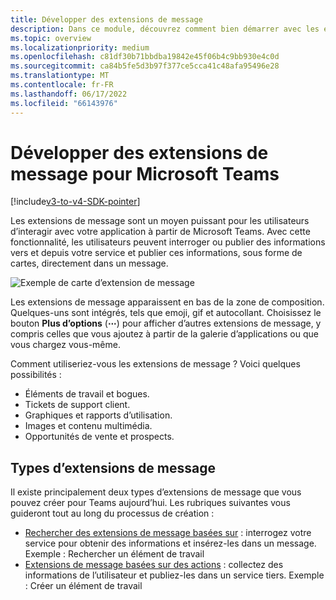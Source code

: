 ```yaml
---
title: Développer des extensions de message
description: Dans ce module, découvrez comment bien démarrer avec les extensions de message dans Microsoft Teams
ms.topic: overview
ms.localizationpriority: medium
ms.openlocfilehash: c81df30b71bbdba19842e45f06b4c9bb930e4c0d
ms.sourcegitcommit: ca84b5fe5d3b97f377ce5cca41c48afa95496e28
ms.translationtype: MT
ms.contentlocale: fr-FR
ms.lasthandoff: 06/17/2022
ms.locfileid: "66143976"
---
```

# <a name="develop-message-extensions-for-microsoft-teams"></a>Développer des extensions de message pour Microsoft Teams

[!include[v3-to-v4-SDK-pointer](~/includes/v3-to-v4-pointer-me.md)]

Les extensions de message sont un moyen puissant pour les utilisateurs d’interagir avec votre application à partir de Microsoft Teams. Avec cette fonctionnalité, les utilisateurs peuvent interroger ou publier des informations vers et depuis votre service et publier ces informations, sous forme de cartes, directement dans un message.

![Exemple de carte d’extension de message](~/assets/images/compose-extensions/ceexample.png)

Les extensions de message apparaissent en bas de la zone de composition. Quelques-uns sont intégrés, tels que emoji, gif et autocollant. Choisissez le bouton **Plus d’options** (**&#8943;**) pour afficher d’autres extensions de message, y compris celles que vous ajoutez à partir de la galerie d’applications ou que vous chargez vous-même.

Comment utiliseriez-vous les extensions de message ? Voici quelques possibilités :

* Éléments de travail et bogues.
* Tickets de support client.
* Graphiques et rapports d’utilisation.
* Images et contenu multimédia.
* Opportunités de vente et prospects.

## <a name="types-of-message-extensions"></a>Types d’extensions de message

Il existe principalement deux types d’extensions de message que vous pouvez créer pour Teams aujourd’hui. Les rubriques suivantes vous guideront tout au long du processus de création :

* [Rechercher des extensions de message basées sur](~/resources/messaging-extension-v3/search-extensions.md) : interrogez votre service pour obtenir des informations et insérez-les dans un message. Exemple : Rechercher un élément de travail
* [Extensions de message basées sur des actions](~/resources/messaging-extension-v3/create-extensions.md) : collectez des informations de l’utilisateur et publiez-les dans un service tiers. Exemple : Créer un élément de travail
